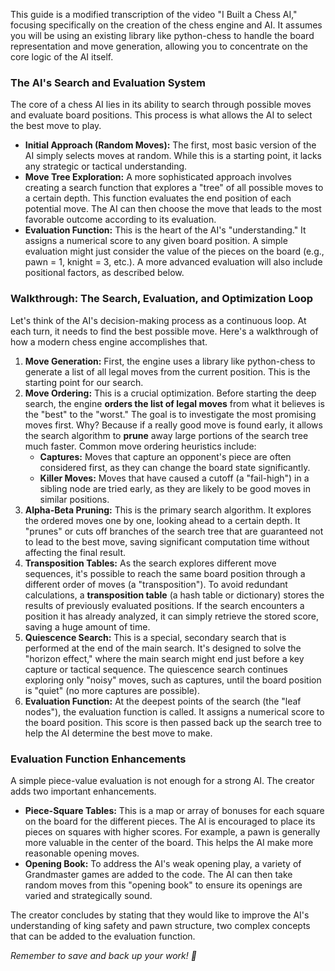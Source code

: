 This guide is a modified transcription of the video "I Built a Chess AI," focusing specifically on the creation of the chess engine and AI. It assumes you will be using an existing library like python-chess to handle the board representation and move generation, allowing you to concentrate on the core logic of the AI itself.

### **The AI's Search and Evaluation System**

The core of a chess AI lies in its ability to search through possible moves and evaluate board positions. This process is what allows the AI to select the best move to play.

* **Initial Approach (Random Moves):** The first, most basic version of the AI simply selects moves at random. While this is a starting point, it lacks any strategic or tactical understanding.  
* **Move Tree Exploration:** A more sophisticated approach involves creating a search function that explores a "tree" of all possible moves to a certain depth. This function evaluates the end position of each potential move. The AI can then choose the move that leads to the most favorable outcome according to its evaluation.  
* **Evaluation Function:** This is the heart of the AI's "understanding." It assigns a numerical score to any given board position. A simple evaluation might just consider the value of the pieces on the board (e.g., pawn \= 1, knight \= 3, etc.). A more advanced evaluation will also include positional factors, as described below.

### **Walkthrough: The Search, Evaluation, and Optimization Loop**

Let's think of the AI's decision-making process as a continuous loop. At each turn, it needs to find the best possible move. Here's a walkthrough of how a modern chess engine accomplishes that.

1. **Move Generation:** First, the engine uses a library like python-chess to generate a list of all legal moves from the current position. This is the starting point for our search.  
2. **Move Ordering:** This is a crucial optimization. Before starting the deep search, the engine **orders the list of legal moves** from what it believes is the "best" to the "worst." The goal is to investigate the most promising moves first. Why? Because if a really good move is found early, it allows the search algorithm to **prune** away large portions of the search tree much faster. Common move ordering heuristics include:  
   * **Captures:** Moves that capture an opponent's piece are often considered first, as they can change the board state significantly.  
   * **Killer Moves:** Moves that have caused a cutoff (a "fail-high") in a sibling node are tried early, as they are likely to be good moves in similar positions.  
3. **Alpha-Beta Pruning:** This is the primary search algorithm. It explores the ordered moves one by one, looking ahead to a certain depth. It "prunes" or cuts off branches of the search tree that are guaranteed not to lead to the best move, saving significant computation time without affecting the final result.  
4. **Transposition Tables:** As the search explores different move sequences, it's possible to reach the same board position through a different order of moves (a "transposition"). To avoid redundant calculations, a **transposition table** (a hash table or dictionary) stores the results of previously evaluated positions. If the search encounters a position it has already analyzed, it can simply retrieve the stored score, saving a huge amount of time.  
5. **Quiescence Search:** This is a special, secondary search that is performed at the end of the main search. It's designed to solve the "horizon effect," where the main search might end just before a key capture or tactical sequence. The quiescence search continues exploring only "noisy" moves, such as captures, until the board position is "quiet" (no more captures are possible).  
6. **Evaluation Function:** At the deepest points of the search (the "leaf nodes"), the evaluation function is called. It assigns a numerical score to the board position. This score is then passed back up the search tree to help the AI determine the best move to make.

### **Evaluation Function Enhancements**

A simple piece-value evaluation is not enough for a strong AI. The creator adds two important enhancements.

* **Piece-Square Tables:** This is a map or array of bonuses for each square on the board for the different pieces. The AI is encouraged to place its pieces on squares with higher scores. For example, a pawn is generally more valuable in the center of the board. This helps the AI make more reasonable opening moves.  
* **Opening Book:** To address the AI's weak opening play, a variety of Grandmaster games are added to the code. The AI can then take random moves from this "opening book" to ensure its openings are varied and strategically sound.

The creator concludes by stating that they would like to improve the AI's understanding of king safety and pawn structure, two complex concepts that can be added to the evaluation function.

*Remember to save and back up your work\! 💾*